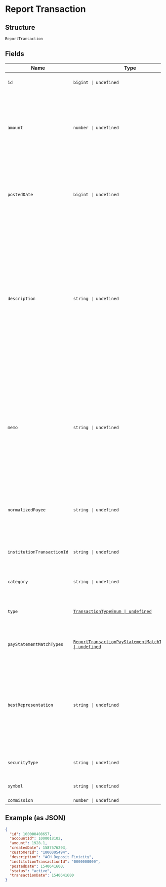 
# Report Transaction

## Structure

`ReportTransaction`

## Fields

| Name | Type | Tags | Description |
|  --- | --- | --- | --- |
| `id` | `bigint \| undefined` | Optional | The Finicity ID of the transaction |
| `amount` | `number \| undefined` | Optional | The total amount of the transaction. Transactions for deposits are positive values, withdrawals and debits are negative values. |
| `postedDate` | `bigint \| undefined` | Optional | A timestamp showing when the transaction was posted or cleared by the institution (see Handling Dates and Times) |
| `description` | `string \| undefined` | Optional | The description of the transaction, as provided by the institution (often known as payee). In the event that this field is left blank by the institution, Finicity will pass a value of “No description provided by institution”. All other values are provided by the institution. |
| `memo` | `string \| undefined` | Optional | The memo field of the transaction, as provided by the institution. The institution must provide either a description, a memo, or both. It is recommended to concatenate the two fields into a single value |
| `normalizedPayee` | `string \| undefined` | Optional | A normalized payee, derived from the transaction's description and memo fields. |
| `institutionTransactionId` | `string \| undefined` | Optional | The unique identifier given by the FI for each transaction. |
| `category` | `string \| undefined` | Optional | The categorization of the transaction. |
| `type` | [`TransactionTypeEnum \| undefined`](../../doc/models/transaction-type-enum.md) | Optional | One of the values from Transaction Types (optional) |
| `payStatementMatchTypes` | [`ReportTransactionPayStatementMatchTypesEnum[] \| undefined`](../../doc/models/report-transaction-pay-statement-match-types-enum.md) | Optional | Field to indicate how transaction is matched with pay statement |
| `bestRepresentation` | `string \| undefined` | Optional | Combines the description and memo data together, removes any duplicated information from description to memo, and removes any numbers or special characters |
| `securityType` | `string \| undefined` | Optional | The type of investment security (VOA only) |
| `symbol` | `string \| undefined` | Optional | Investment symbol (VOA only) |
| `commission` | `number \| undefined` | Optional | - |

## Example (as JSON)

```json
{
  "id": 100000408657,
  "accountId": 1000018102,
  "amount": 1928.1,
  "createdDate": 1587576293,
  "customerId": "1000005494",
  "description": "ACH Deposit Finicity",
  "institutionTransactionId": "0000000000",
  "postedDate": 1540641600,
  "status": "active",
  "transactionDate": 1540641600
}
```

